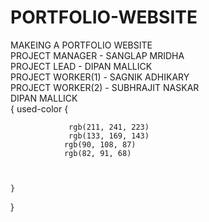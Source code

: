 # PORTFOLIO-WEBSITE
MAKEING A PORTFOLIO WEBSITE </br>
PROJECT MANAGER - SANGLAP MRIDHA </br>
PROJECT LEAD - DIPAN MALLICK </br>
PROJECT WORKER(1) - SAGNIK ADHIKARY </br>
PROJECT WORKER(2) - SUBHRAJIT NASKAR </br>
DIPAN MALLICK</br>
{
    used-color {
            
            
                 rgb(211, 241, 223)
                 rgb(133, 169, 143)
            	rgb(90, 108, 87)
                rgb(82, 91, 68)


        	
    }

}



